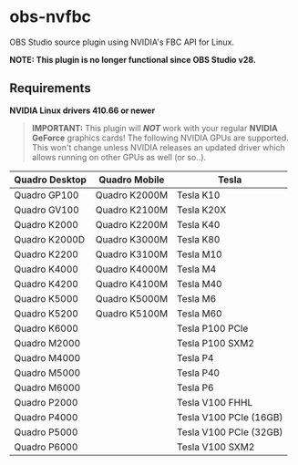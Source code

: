 # obs-nvfbc

OBS Studio source plugin using NVIDIA's FBC API for Linux.

**NOTE: This plugin is no longer functional since OBS Studio v28.** 

## Requirements

**NVIDIA Linux drivers 410.66 or newer**

> **IMPORTANT:** This plugin will **_NOT_** work with your regular **NVIDIA GeForce** graphics cards! The following NVIDIA GPUs are supported. This won't change unless NVIDIA releases an updated driver which allows running on other GPUs as well (or so..).

| Quadro Desktop | Quadro Mobile | Tesla
|----------------|---------------|------
| Quadro GP100   | Quadro K2000M | Tesla K10
| Quadro GV100   | Quadro K2100M | Tesla K20X
| Quadro K2000   | Quadro K2200M | Tesla K40
| Quadro K2000D  | Quadro K3000M | Tesla K80
| Quadro K2200   | Quadro K3100M | Tesla M10
| Quadro K4000   | Quadro K4000M | Tesla M4
| Quadro K4200   | Quadro K4100M | Tesla M40
| Quadro K5000   | Quadro K5000M | Tesla M6
| Quadro K5200   | Quadro K5100M | Tesla M60
| Quadro K6000   |               | Tesla P100 PCIe
| Quadro M2000   |               | Tesla P100 SXM2
| Quadro M4000   |               | Tesla P4
| Quadro M5000   |               | Tesla P40
| Quadro M6000   |               | Tesla P6
| Quadro P2000   |               | Tesla V100 FHHL
| Quadro P4000   |               | Tesla V100 PCIe (16GB)
| Quadro P5000   |               | Tesla V100 PCIe (32GB)
| Quadro P6000   |               | Tesla V100 SXM2
